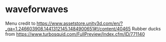 # waveforwaves

Menu credit to https://www.assetstore.unity3d.com/en/?_ga=1.246603908.1441312145.1484900651#!/content/40465
Rubber ducks from https://www.turbosquid.com/FullPreview/Index.cfm/ID/771140